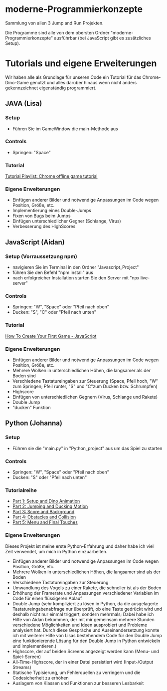 # moderne-Programmierkonzepte
Sammlung von allen 3 Jump and Run Projekten.

Die Programme sind alle von dem obersten Ordner "moderne-Programmierkonzepte" ausführbar (bei JavaScript gibt es zusätzliches Setup).

# Tutorials und eigene Erweiterungen
Wir haben alle als Grundlage für unseren Code ein Tutorial für das Chrome-Dino-Game genutzt und alles darüber hinaus wenn nicht anders gekennzeichnet eigenständig programmiert.

## JAVA (Lisa)

### Setup
* Führen Sie im GameWindow die main-Methode aus

### Controls
* Springen: "Space"

### Tutorial
[Tutorial Playlist: Chrome offline game tutorial](https://www.youtube.com/playlist?list=PLOgQJY7VjpBQhCZDWbucTp8WU8nXkbtUB)

### Eigene Erweiterungen
* Einfügen anderer Bilder und notwendige Anpassungen im Code wegen Position, Größe, etc.
* Implementierung eines Double-Jumps
* Fixen von Bugs beim Jumps
* Einfügen unterschiedlicher Gegner (Schlange, Virus)
* Verbesserung des HighScores 

## JavaScript (Aidan)
### Setup (Vorraussetzung npm)
* navigieren Sie im Terminal in den Ordner "Javascript_Project"
* führen Sie den Befehl "npm install" aus
* nach erfolgreicher Installation starten Sie den Server mit "npx live-server"

### Controls
* Springen: "W", "Space" oder "Pfeil nach oben"
* Ducken: "S", "C" oder "Pfeil nach unten"

### Tutorial
[How To Create Your First Game - JavaScript](https://www.youtube.com/watch?v=47eXVRJKdkU)

### Eigene Erweiterungen
* Einfügen anderer Bilder und notwendige Anpassungen im Code wegen Position, Größe, etc. 
* Mehrere Wolken in unterschiedlichen Höhen, die langsamer als der Boden sind
* Verschiedene Tastatureingaben zur Steuerung (Space, Pfeil hoch, "W" zum Springen; Pfeil runter, "S" und "C"zum Ducken bzw. Schrumpfen)
* Highscore
* Einfügen von unterschiedlichen Gegnern (Virus, Schlange und Rakete)
* Double Jump 
* "ducken" Funktion

## Python (Johanna)
### Setup
* Führen sie die "main.py" in "Python_project" aus um das Spiel zu starten

### Controls
* Springen: "W", "Space" oder "Pfeil nach oben"
* Ducken: "S" oder "Pfeil nach unten"

### Tutorialreihe
* [Part 1: Setup and Dino Animation](https://www.youtube.com/watch?v=wnBGG7JLrkg&ab_channel=CodeBucket)
* [Part 2: Jumping and Ducking Motion](https://www.youtube.com/watch?v=aAkO8Pketkg&ab_channel=CodeBucket)
* [Part 3: Score and Background](https://www.youtube.com/watch?v=KbKMqxVw8x0&ab_channel=CodeBucket)
* [Part 4: Obstacles and Collision](https://www.youtube.com/watch?v=LYvrb-1ntIE&ab_channel=CodeBucket)
* [Part 5: Menu and Final Touches](https://www.youtube.com/watch?v=xQ5UCzFKR58&ab_channel=CodeBucket)
### Eigene Erweiterungen
Dieses Projekt ist meine erste Python-Erfahrung und daher habe ich viel Zeit verwendet, um mich in Python einzuarbeiten.
* Einfügen anderer Bilder und notwendige Anpassungen im Code wegen Position, Größe, etc. 
* Mehrere Wolken in unterschiedlichen Höhen, die langsamer sind als der Boden
* Verschiedene Tastatureingaben zur Steuerung 
* Umwandlung des Vogels zu einer Rakete, die schneller ist als der Boden
* Erhöhung der Framerate und Anpassungen verschiedener Variablen im Code für einen flüssigeren Ablauf
* Double Jump 
(sehr kompliziert zu lösen in Python, da die ausgelagerte Tastatureingabenabfrage nur überprüft, ob eine Taste gedrückt wird und deshalb nicht nur einmal triggert, sondern mehrmals; Dabei habe ich Hilfe von Aidan bekommen, der mit mir gemeinsam mehrere Stunden verschiedene Möglichkeiten und Ideen ausprobiert und Probleme analysiert hat. Durch diese Gespräche und Auseinandersetzung konnte ich mit weiterer Hilfe von Lisas bestehendem Code für den Double Jump eine funktionierende Lösung für den Double Jump in Python entwickeln und implementieren.)
* Highscore, der auf beiden Screens angezeigt werden kann (Menu- und Spiel-Screen)
* All-Time-Highscore, der in einer Datei persistiert wird (Input-/Output Streams)
* Statische Typisierung, um Fehlerquellen zu verringern und die Codesicherheit zu erhöhen
* Auslagern von Klassen und Funktionen zur besseren Lesbarkeit

